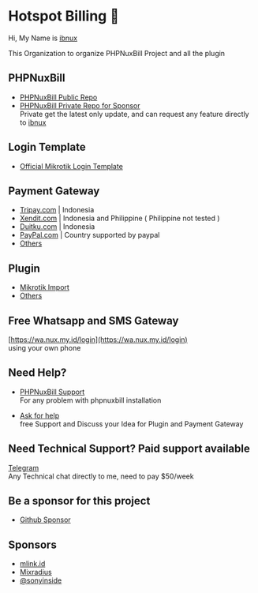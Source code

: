 # Hotspot Billing 👋

Hi, My Name is [ibnux](https://github.com/ibnux)

This Organization to organize PHPNuxBill Project and all the plugin

## PHPNuxBill

- [PHPNuxBill Public Repo](https://github.com/hotspotbilling/phpnuxbill)
- [PHPNuxBill Private Repo for Sponsor](https://github.com/hotspotbilling/phpnuxbill-private)  
   Private get the latest only update, and can request any feature directly to [ibnux](https://github.com/ibnux)

## Login Template

- [Official Mikrotik Login Template](https://github.com/hotspotbilling/phpnuxbill-mikrotik-login-template)

## Payment Gateway

- [Tripay.com](https://github.com/hotspotbilling/phpnuxbill-tripay) | Indonesia
- [Xendit.com](https://github.com/hotspotbilling/phpnuxbill-xendit) | Indonesia and Philippine ( Philippine not tested )
- [Duitku.com](https://github.com/hotspotbilling/phpnuxbill-duitku) | Indonesia
- [PayPal.com](https://github.com/hotspotbilling/phpnuxbill-paypal) | Country supported by paypal
- [Others](https://github.com/orgs/hotspotbilling/repositories?q=payment+gateway)

## Plugin

- [Mikrotik Import](https://github.com/hotspotbilling/phpnuxbill-plugin-mikrotik-import)
- [Others](https://github.com/orgs/hotspotbilling/repositories?q=plugin)

## Free Whatsapp and SMS Gateway
 [https://wa.nux.my.id/login](https://wa.nux.my.id/login)  
 using your own phone

## Need Help? 

- [PHPNuxBill Support](https://github.com/hotspotbilling/phpnuxbill/discussions)   
  For any problem with phpnuxbill installation

- [Ask for help](https://github.com/hotspotbilling/.github/discussions)   
  free Support and Discuss your Idea for Plugin and Payment Gateway

## Need Technical Support? Paid support available

[Telegram](https://t.me/ibnux)   
Any Technical chat directly to me, need to pay $50/week 

## Be a sponsor for this project

- [Github Sponsor](https://github.com/sponsors/ibnux)

## Sponsors

- [mlink.id](https://mlink.id)
- [Mixradius](https://mixradius.com/?utm_source=hotspotbilling-ibnux)
- [@sonyinside](https://github.com/sonyinside)
